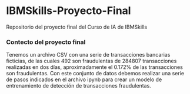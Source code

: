 # IBMSkills-Proyecto-Final
Repositorio del proyecto final del Curso de IA de IBMSkills

### Contecto del proyecto final

Tenemos un archivo CSV con una serie de transacciones bancarias ficticias, de las cuales 492 son fraudulentas de 284807 transacciones realizadas en dos días, aproximadamente el 0.172% de las transacciones son fraudulentas. Con este conjunto de datos debemos realizar una serie de pasos indicados en el archivo ipynb para crear un modelo de entrenamiento de detección de transacciones fraudulentas.
